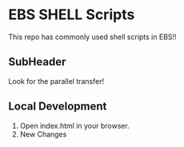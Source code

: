 # EBS SHELL Scripts

This repo has commonly used shell scripts in EBS!!

## SubHeader

Look for the parallel transfer!

## Local Development

1. Open index.html in your browser.
2. New Changes
